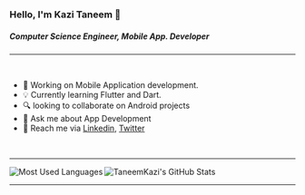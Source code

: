 ### Hello, I'm Kazi Taneem 👋

##### Computer Science Engineer, Mobile App. Developer

---


<br />

- 🧩  Working on Mobile Application development.
- 💡  Currently learning Flutter and Dart.
- 🔍  looking to collaborate on Android projects
- 💬  Ask me about App Development
- 📮  Reach me via [Linkedin](http://www.linkedin.com/in/kazitaneem), [Twitter](https://twitter.com/TaneemUl)

<br />

---

<img align="left" alt="Most Used Languages" src="https://github-readme-stats.vercel.app/api/top-langs/?username=TaneemKazi&theme=tokyonight" />



<img aligh="right" alt="TaneemKazi's GitHub Stats" src="https://github-readme-stats.vercel.app/api?username=TaneemKazi&show_icons=true&theme=tokyonight" />
<br />

---

<br />
